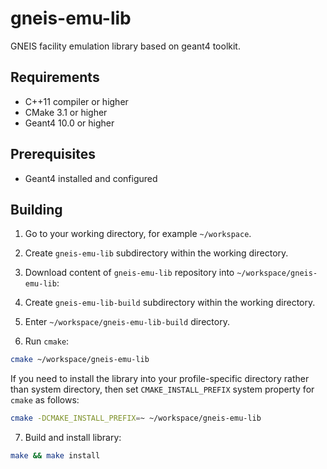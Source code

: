 # gneis-emu-lib
GNEIS facility emulation library based on geant4 toolkit.

## Requirements

* C++11 compiler or higher
* CMake 3.1 or higher
* Geant4 10.0 or higher

## Prerequisites

* Geant4 installed and configured

## Building

1. Go to your working directory, for example `~/workspace`.

2. Create `gneis-emu-lib` subdirectory within the working directory.

3. Download content of `gneis-emu-lib` repository into `~/workspace/gneis-emu-lib`:

4. Create `gneis-emu-lib-build` subdirectory within the working directory.

5. Enter `~/workspace/gneis-emu-lib-build` directory.

6. Run `cmake`:

```bash
cmake ~/workspace/gneis-emu-lib
```

If you need to install the library into your profile-specific directory rather than system directory, then set `CMAKE_INSTALL_PREFIX` system property for `cmake` as follows:

```bash
cmake -DCMAKE_INSTALL_PREFIX=~ ~/workspace/gneis-emu-lib
```

7. Build and install library:

```bash
make && make install
```

